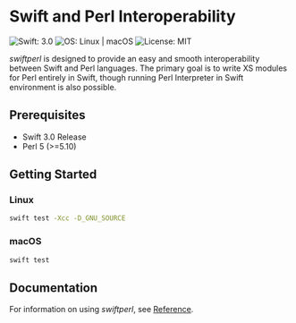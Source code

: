 # Swift and Perl Interoperability

![Swift: 3.0](https://img.shields.io/badge/Swift-3.0-orange.svg)
![OS: Linux | macOS](https://img.shields.io/badge/OS-Linux%20%7C%20macOS-brightgreen.svg)
![License: MIT](https://img.shields.io/badge/License-MIT-blue.svg)

*swiftperl* is designed to provide an easy and smooth interoperability between Swift and Perl languages.
The primary goal is to write XS modules for Perl entirely in Swift,
though running Perl Interpreter in Swift environment is also possible.

## Prerequisites

* Swift 3.0 Release
* Perl 5 (>=5.10)

## Getting Started

### Linux

```sh
swift test -Xcc -D_GNU_SOURCE
```

### macOS

```sh
swift test
```

## Documentation

For information on using *swiftperl*, see [Reference](https://my-mail-ru.github.io/swiftperl/).

